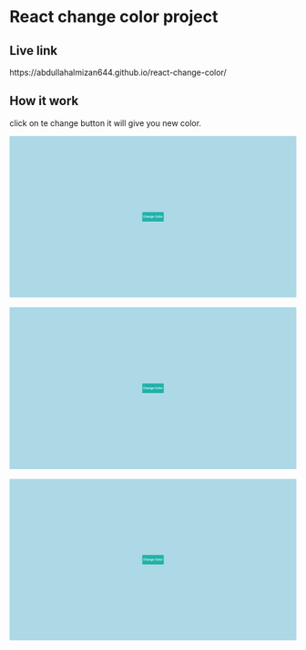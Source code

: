 <h1>React change color project</h1>
<h2>Live link</h2>
https://abdullahalmizan644.github.io/react-change-color/

<h2>How it work</h2>
click on te change button it will give you new color.

![image1](image/img1.png)

![image2](image/img1.png)

![image3](image/img1.png)
